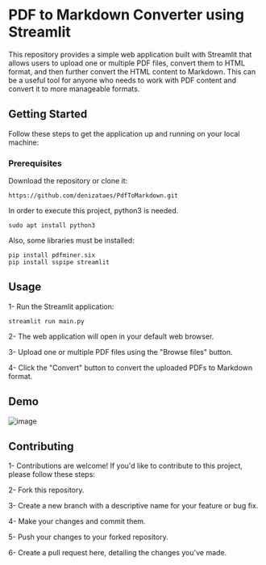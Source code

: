 # PDF to Markdown Converter using Streamlit

This repository provides a simple web application built with Streamlit that allows users to upload one or multiple PDF files, convert them to HTML format, and then further convert the HTML content to Markdown. This can be a useful tool for anyone who needs to work with PDF content and convert it to more manageable formats.

## Getting Started

Follow these steps to get the application up and running on your local machine:

### Prerequisites

Download the repository or clone it:
```
https://github.com/denizataes/PdfToMarkdown.git
```

In order to execute this project, python3 is needed.
```
sudo apt install python3
```

Also, some libraries must be installed:

```
pip install pdfminer.six
pip install sspipe streamlit
```

## Usage
1- Run the Streamlit application:
```
streamlit run main.py
```
2- The web application will open in your default web browser.

3- Upload one or multiple PDF files using the "Browse files" button.

4- Click the "Convert" button to convert the uploaded PDFs to Markdown format.
## Demo
![image](https://github.com/denizataes/PdfToMarkdown/assets/85442526/8f92dcf9-d108-43ab-a4c4-96c3d4b4e9e9)


## Contributing
1- Contributions are welcome! If you'd like to contribute to this project, please follow these steps:

2- Fork this repository.

3- Create a new branch with a descriptive name for your feature or bug fix.

4- Make your changes and commit them.

5- Push your changes to your forked repository.

6- Create a pull request here, detailing the changes you've made.
